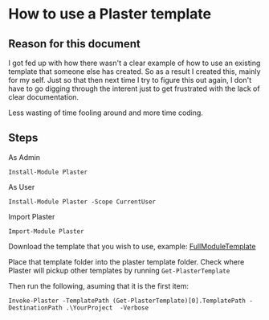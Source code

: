 # How to use a Plaster template

## Reason for this document

I got fed up with how there wasn't a clear example of how to use an existing template that someone else has created. So as a result I created this, mainly for my self. Just so that then next time I try to figure this out again, I don't have to go digging through the interent just to get frustrated with the lack of clear documentation.

Less wasting of time fooling around and more time coding.

## Steps

As Admin
```
Install-Module Plaster
```

As User
```
Install-Module Plaster -Scope CurrentUser
```

Import Plaster
```
Import-Module Plaster
```

Download the template that you wish to use, example: [FullModuleTemplate](https://github.com/KevinMarquette/PlasterTemplates/tree/master/FullModuleTemplate)

Place that template folder into the plaster template folder. Check where Plaster will pickup other templates by running `Get-PlasterTemplate`

Then run the following, asuming that it is the first item:
```
Invoke-Plaster -TemplatePath (Get-PlasterTemplate)[0].TemplatePath -DestinationPath .\YourProject  -Verbose
```

